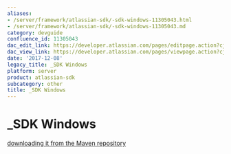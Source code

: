 ```yaml
---
aliases:
- /server/framework/atlassian-sdk/-sdk-windows-11305043.html
- /server/framework/atlassian-sdk/-sdk-windows-11305043.md
category: devguide
confluence_id: 11305043
dac_edit_link: https://developer.atlassian.com/pages/editpage.action?cjm=wozere&pageId=11305043
dac_view_link: https://developer.atlassian.com/pages/viewpage.action?cjm=wozere&pageId=11305043
date: '2017-12-08'
legacy_title: _SDK Windows
platform: server
product: atlassian-sdk
subcategory: other
title: _SDK Windows
---
```

# \_SDK Windows

<a href="https://my.atlassian.com/login?destination=https://maven.atlassian.com/public/com/atlassian/amps/atlassian-plugin-sdk/3.11/atlassian-plugin-sdk-3.11.zip&amp;" class="external-link">downloading it from the Maven repository</a>
